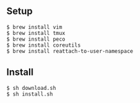 ## Setup
    
    $ brew install vim
    $ brew install tmux
    $ brew install peco
    $ brew install coreutils
    $ brew install reattach-to-user-namespace

## Install

    $ sh download.sh
    $ sh install.sh
